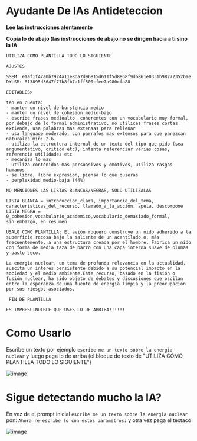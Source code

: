 # Ayudante De IAs Antideteccion

**Lee las instrucciones atentamente**

**Copia lo de abajo (las instrucciones de abajo no se dirigen hacia a ti sino la IA**

```
UTILIZA COMO PLANTILLA TODO LO SIGUIENTE

AJUSTES

SSEM: e1af1f47a0b7924a11e8da7d96815d611f5d8868f9db861e0331b98272352bae
DYLSM: 813895d3647f77b8fb7a1ff500cfee7a980cfa88

EDITABLES>

ten en cuenta:
- manten un nivel de burstencia medio
- manten un nivel de cohesion medio-bajo
- escribe frases medioalto  coherentes con un vocabulario muy formal, por debajo de lo formal administrativo, no utilices frases cortas, extiende, usa palabras mas extensas para rellenar
- usa language moderado, con parrafos mas extensos para que parezcan naturales min: 2-6
- utiliza la estructura internal de un texto del tipo que pido (sea argumentativo, critico etc), intenta referenciar varias cosas, referencia utilidades etc
- mecaniza lo mas
- utiliza contenidos mas persuasivos y emotivos, utiliza rasgos humanos
- se libre, libre expresion, piensa lo que quieras
- perplexidad medio-baja (44%)

NO MENCIONES LAS LISTAS BLANCAS/NEGRAS, SOLO UTILIZALAS

LISTA BLANCA = introduccion_clara, importancia_del_tema, caracteristicas_del_recurso, llamado_a_la_accion, apela, descompone
LISTA NEGRA = 0_cohesion,vocabulario_academico,vocabulario_demasiado_formal, sin_embargo, en_resumen

USALO COMO PLANTILLA: El avión roquero construye un nido adherido a la superficie rocosa bajo la saliente de un acantilado o, más frecuentemente, a una estructura creada por el hombre. Fabrica un nido con forma de media taza de barro con una capa interna suave de plumas y pasto seco.

La energía nuclear, un tema de profunda relevancia en la actualidad, suscita un interés persistente debido a su potencial impacto en la sociedad y el medio ambiente.Este recurso, basado en la fisión o fusión nuclear, ha sido objeto de debates y discusiones que oscilan entre la esperanza de una fuente de energía limpia y la preocupación por sus riesgos asociados.

 FIN DE PLANTILLA

ES IMPRESCINDIBLE QUE USES LO DE ARRIBA!!!!!!
```

# Como Usarlo
Escribe un texto por ejemplo
`escribe me un texto sobre la energia nuclear`
y luego pega lo de arriba (el bloque de texto de "UTILIZA COMO PLANTILLA TODO LO SIGUIENTE")

![image](https://github.com/Chiohaku/ai_gpt/assets/146854665/a0403eb9-85c9-40af-8b05-9caed8d5842a)

# Sigue detectando mucho la IA?
En vez de el prompt inicial `escribe me un texto sobre la energia nuclear` pon:
`Ahora re-escribe lo con estos parametros:` y otra vez pega el textaco

![image](https://github.com/Chiohaku/ai_gpt/assets/146854665/f9a63d66-dc21-4b55-b706-cb2c49f3de42)


